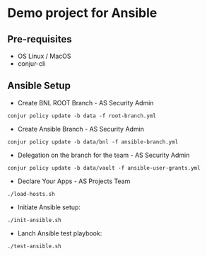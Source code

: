# Demo project for Ansible

## Pre-requisites
- OS Linux / MacOS
- conjur-cli

## Ansible Setup
- Create BNL ROOT Branch - AS Security Admin
```shell
conjur policy update -b data -f root-branch.yml
```

- Create Ansible Branch - AS Security Admin
```shell
conjur policy update -b data/bnl -f ansible-branch.yml
```

- Delegation on the branch for the team - AS Security Admin
```shell
conjur policy update -b data/vault -f ansible-user-grants.yml
```

- Declare Your Apps - AS Projects Team
```shell
./load-hosts.sh
```

- Initiate Ansible setup:
```shell
./init-ansible.sh
```

- Lanch Ansible test playbook:
```shell
./test-ansible.sh
```